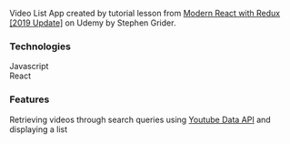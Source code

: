 Video List App created by tutorial lesson from [Modern React with Redux [2019 Update]](https://www.udemy.com/react-redux/) on Udemy by Stephen Grider.

### Technologies
Javascript <br>
React

### Features
Retrieving videos through search queries using [Youtube Data API](https://developers.google.com/youtube/v3/) and displaying a list
